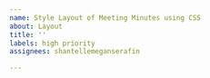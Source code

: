 ```yaml
---
name: Style Layout of Meeting Minutes using CSS
about: Layout
title: ''
labels: high priority
assignees: shantellemeganserafin

---
```




